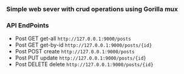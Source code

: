 ### Simple web sever with crud operations using Gorilla mux

### API EndPoints
* Post GET    get-all   `http://127.0.0.1:9000/posts`
* Post GET    get-by-id `http://127.0.0.1:9000/posts/{id}`
* Post POST   create    `http://127.0.0.1:9000/posts`
* Post PUT    update    `http://127.0.0.1:9000/posts/{id}`
* Post DELETE delete    `http://127.0.0.1:9000/posts/{id}`
